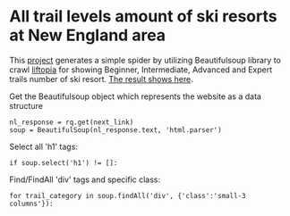 # All trail levels amount of ski resorts at New England area

This [project](https://github.com/TimLaiTW/Python-Crawler/blob/master/Ski_Resort_Level_Count/ski_resort_trail_data.py) generates a simple spider by utilizing Beautifulsoup library to crawl [liftopia](https://www.liftopia.com) for showing Beginner, Intermediate, Advanced and Expert trails number of ski resort. [The result shows here](https://github.com/TimLaiTW/Python-Crawler/blob/master/Ski_Resort_Level_Count/Ski_Resort_Trail_Data.text).

Get the Beautifulsoup object which represents the website as a data structure
```
nl_response = rq.get(next_link)
soup = BeautifulSoup(nl_response.text, 'html.parser')
```

Select all 'h1' tags: 
```
if soup.select('h1') != []:
```

Find/FindAll 'div' tags and specific class:
```
for trail_category in soup.findAll('div', {'class':'small-3 columns'}):
```
